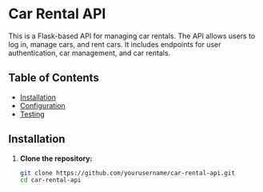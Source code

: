 # Car Rental API

This is a Flask-based API for managing car rentals. The API allows users to log in, manage cars, and rent cars. It includes endpoints for user authentication, car management, and car rentals.

## Table of Contents

- [Installation](#installation)
- [Configuration](#configuration)
- [Testing](#testing)

## Installation

1. **Clone the repository:**

   ```sh
   git clone https://github.com/yourusername/car-rental-api.git
   cd car-rental-api
